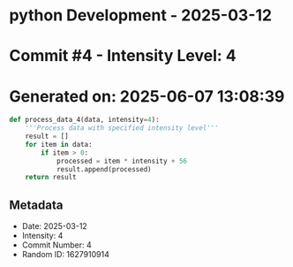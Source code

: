 ﻿# python Development - 2025-03-12
# Commit #4 - Intensity Level: 4
# Generated on: 2025-06-07 13:08:39
```python
def process_data_4(data, intensity=4):
    '''Process data with specified intensity level'''
    result = []
    for item in data:
        if item > 0:
            processed = item * intensity + 56
            result.append(processed)
    return result
```
## Metadata
- Date: 2025-03-12
- Intensity: 4
- Commit Number: 4
- Random ID: 1627910914
